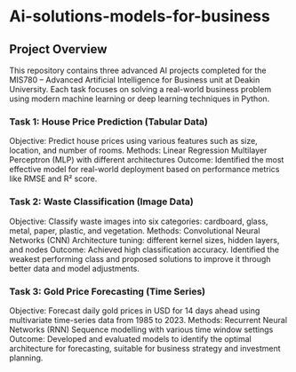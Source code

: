 # Ai-solutions-models-for-business

## Project Overview
This repository contains three advanced AI projects completed for the MIS780 – Advanced Artificial Intelligence for Business unit at Deakin University. Each task focuses on solving a real-world business problem using modern machine learning or deep learning techniques in Python.

### Task 1: House Price Prediction (Tabular Data)
Objective:
Predict house prices using various features such as size, location, and number of rooms.
Methods:
Linear Regression
Multilayer Perceptron (MLP) with different architectures
Outcome:
Identified the most effective model for real-world deployment based on performance metrics like RMSE and R² score.

### Task 2: Waste Classification (Image Data)
Objective:
Classify waste images into six categories: cardboard, glass, metal, paper, plastic, and vegetation.
Methods:
Convolutional Neural Networks (CNN)
Architecture tuning: different kernel sizes, hidden layers, and nodes
Outcome:
Achieved high classification accuracy. Identified the weakest performing class and proposed solutions to improve it through better data and model adjustments.

### Task 3: Gold Price Forecasting (Time Series)
Objective:
Forecast daily gold prices in USD for 14 days ahead using multivariate time-series data from 1985 to 2023.
Methods:
Recurrent Neural Networks (RNN)
Sequence modelling with various time window settings
Outcome:
Developed and evaluated models to identify the optimal architecture for forecasting, suitable for business strategy and investment planning.
